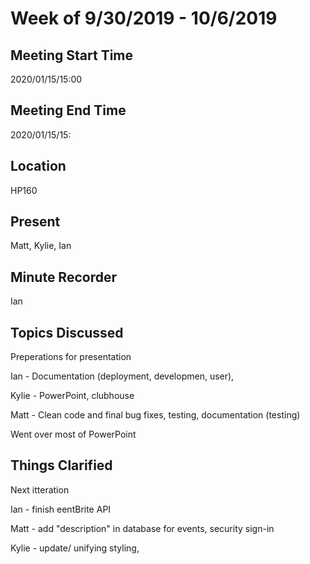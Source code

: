# Week of 9/30/2019 - 10/6/2019

## Meeting Start Time

2020/01/15/15:00

## Meeting End Time

2020/01/15/15:

## Location

HP160

## Present

Matt, Kylie, Ian

## Minute Recorder

Ian

## Topics Discussed

Preperations for presentation

Ian - Documentation (deployment, developmen, user), 

Kylie - PowerPoint, clubhouse

Matt - Clean code and final bug fixes, testing, documentation (testing)

Went over most of PowerPoint

## Things Clarified

Next itteration 

Ian - finish eentBrite API

Matt - add "description" in database for events, security sign-in

Kylie - update/ unifying styling, 
